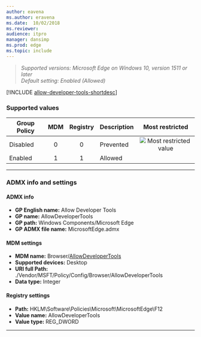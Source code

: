 ```yaml
---
author: eavena
ms.author: eravena
ms.date:  10/02/2018
ms.reviewer: 
audience: itpro
manager: dansimp
ms.prod: edge
ms.topic: include
---
```


<!-- ## Allow Developer Tools -->
>*Supported versions: Microsoft Edge on Windows 10, version 1511 or later*<br>
>*Default setting:  Enabled (Allowed)*

[!INCLUDE [allow-developer-tools-shortdesc](../shortdesc/allow-developer-tools-shortdesc.md)]


### Supported values

| Group Policy | MDM | Registry | Description |                 Most restricted                  |
|--------------|:---:|:--------:|-------------|:------------------------------------------------:|
|   Disabled   |  0  |    0     |  Prevented  | ![Most restricted value](../images/check-gn.png) |
|   Enabled    |  1  |    1     |   Allowed   |                                                  |

---


### ADMX info and settings

#### ADMX info
- **GP English name:**  Allow Developer Tools
- **GP name:**  AllowDeveloperTools
- **GP path:**  Windows Components/Microsoft Edge
- **GP ADMX file name:**  MicrosoftEdge.admx

#### MDM settings
- **MDM name:** Browser/[AllowDeveloperTools](https://docs.microsoft.com/windows/client-management/mdm/policy-csp-browser#browser-allowdevelopertools)
- **Supported devices:** Desktop
- **URI full Path:**    ./Vendor/MSFT/Policy/Config/Browser/AllowDeveloperTools
- **Data type:** Integer

#### Registry settings
- **Path:** HKLM\Software\Policies\Microsoft\MicrosoftEdge\F12
- **Value name:**   AllowDeveloperTools
- **Value type:** REG_DWORD

<hr>    
